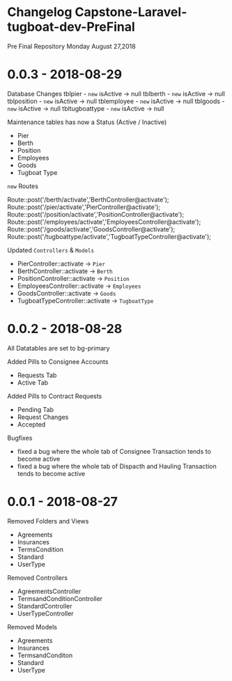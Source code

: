 # Changelog Capstone-Laravel-tugboat-dev-PreFinal
Pre Final Repository Monday August 27,2018

# 0.0.3 - 2018-08-29

Database Changes
tblpier - `new` isActive -> null
tblberth - `new` isActive -> null
tblposition - `new` isActive -> null
tblemployee - `new` isActive -> null
tblgoods - `new` isActive -> null
tbltugboattype - `new` isActive -> null

Maintenance tables has now a Status (Active / Inactive) 
- Pier
- Berth
- Position
- Employees
- Goods
- Tugboat Type

`new` Routes 

Route::post('/berth/activate','BerthController@activate');
Route::post('/pier/activate','PierController@activate');
Route::post('/position/activate','PositionController@activate');
Route::post('/employees/activate','EmployeesController@activate');
Route::post('/goods/activate','GoodsController@activate');
Route::post('/tugboattype/activate','TugboatTypeController@activate');

Updated `Controllers` & `Models` 

- PierController::activate -> `Pier`
- BerthController::activate -> `Berth`
- PositionController::activate -> `Position`
- EmployeesController::activate -> `Employees`
- GoodsController::activate -> `Goods`
- TugboatTypeController::activate -> `TugboatType`

# 0.0.2 - 2018-08-28
All Datatables are set to bg-primary

Added Pills to Consignee Accounts
- Requests Tab
- Active Tab

Added Pills to Contract Requests
- Pending Tab
- Request Changes
- Accepted

Bugfixes
- fixed a bug where the whole tab of Consignee Transaction tends to become active
- fixed a bug where the whole tab of Dispacth and Hauling Transaction tends to become active


# 0.0.1 - 2018-08-27
Removed Folders and Views

- Agreements
- Insurances
- TermsCondition
- Standard
- UserType

Removed Controllers
- AgreementsController
- TermsandConditionController
- StandardController
- UserTypeController

Removed Models
- Agreements
- Insurances
- TermsandConditon
- Standard
- UserType
